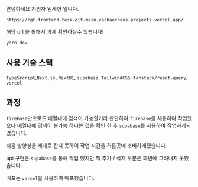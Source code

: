 안녕하세요 지원자 임세현 입니다.

`https://rgt-frontend-tesk-git-main-yachaechaes-projects.vercel.app/`

해당 url 을 통해서 과제 확인하실수 있습니다!

```bash
yarn dev
```
## 사용 기술 스택
`TypeSrcript`,`Next.js`, `NextUI`, `supabase`, `TailwindCSS`, `tanstack/react-query`, `vercel`

## 과정
`firebase`만으로도 배열내에 검색이 가능할거라 판단하여 `firebase`를 채용하여 작업했으나 배열내에 검색이 불가능 하다는 것을 확인 한 후 `supabase`를 사용하여 작업하게되었습니다.

처음 방향성을 제대로 잡지 못하여 작업 시간을 허튼곳에 소비하게됐습니다.

api 구현은 `supabase`를 통해 작업 했지만 책 추가 / 삭제 부분은 화면에 그려내지 못했습니다.

배포는 `vercel`을 사용하여 배포했습니다.
